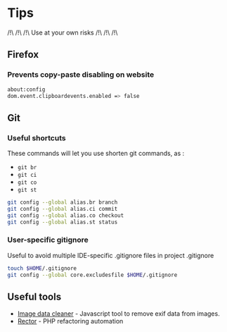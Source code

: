 # Tips

/!\ /!\ /!\ Use at your own risks /!\ /!\ /!\ 

## Firefox

### Prevents copy-paste disabling on website

```bash
about:config
dom.event.clipboardevents.enabled => false
```

## Git

### Useful shortcuts

These commands will let you use shorten git commands, as : 
*  `git br`
*  `git ci`
*  `git co`
*  `git st`

```bash
git config --global alias.br branch
git config --global alias.ci commit
git config --global alias.co checkout
git config --global alias.st status
```

### User-specific gitignore

Useful to avoid multiple IDE-specific .gitignore files in project .gitignore

```bash
touch $HOME/.gitignore
git config --global core.excludesfile $HOME/.gitignore
```

## Useful tools

* [Image data cleaner](https://github.com/codepo8/image-data-cleaner) - Javascript tool to remove exif data from images.
* [Rector](https://getrector.org/) - PHP refactoring automation
